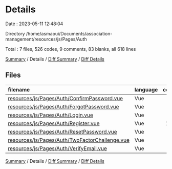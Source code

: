 # Details

Date : 2023-05-11 12:48:04

Directory /home/asmaoui/Documents/association-management/resources/js/Pages/Auth

Total : 7 files,  526 codes, 9 comments, 83 blanks, all 618 lines

[Summary](results.md) / Details / [Diff Summary](diff.md) / [Diff Details](diff-details.md)

## Files
| filename | language | code | comment | blank | total |
| :--- | :--- | ---: | ---: | ---: | ---: |
| [resources/js/Pages/Auth/ConfirmPassword.vue](/resources/js/Pages/Auth/ConfirmPassword.vue) | Vue | 54 | 0 | 10 | 64 |
| [resources/js/Pages/Auth/ForgotPassword.vue](/resources/js/Pages/Auth/ForgotPassword.vue) | Vue | 52 | 0 | 10 | 62 |
| [resources/js/Pages/Auth/Login.vue](/resources/js/Pages/Auth/Login.vue) | Vue | 84 | 3 | 12 | 99 |
| [resources/js/Pages/Auth/Register.vue](/resources/js/Pages/Auth/Register.vue) | Vue | 115 | 3 | 12 | 130 |
| [resources/js/Pages/Auth/ResetPassword.vue](/resources/js/Pages/Auth/ResetPassword.vue) | Vue | 82 | 3 | 10 | 95 |
| [resources/js/Pages/Auth/TwoFactorChallenge.vue](/resources/js/Pages/Auth/TwoFactorChallenge.vue) | Vue | 88 | 0 | 17 | 105 |
| [resources/js/Pages/Auth/VerifyEmail.vue](/resources/js/Pages/Auth/VerifyEmail.vue) | Vue | 51 | 0 | 12 | 63 |

[Summary](results.md) / Details / [Diff Summary](diff.md) / [Diff Details](diff-details.md)